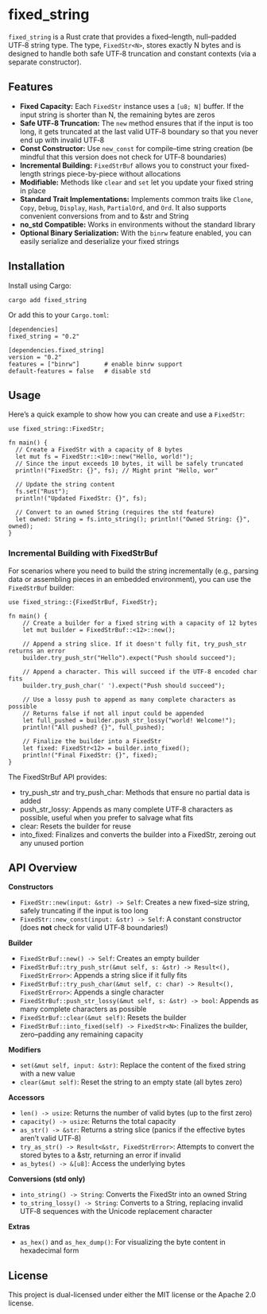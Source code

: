 # fixed_string

`fixed_string` is a Rust crate that provides a fixed–length, null–padded UTF‑8 string type. The type, `FixedStr<N>`, stores exactly N bytes and is designed to handle both safe UTF‑8 truncation and constant contexts (via a separate constructor).

## Features

- **Fixed Capacity:** Each `FixedStr` instance uses a `[u8; N]` buffer. If the input string is shorter than N, the remaining bytes are zeros
- **Safe UTF‑8 Truncation:** The `new` method ensures that if the input is too long, it gets truncated at the last valid UTF‑8 boundary so that you never end up with invalid UTF‑8
- **Const Constructor:** Use `new_const` for compile–time string creation (be mindful that this version does not check for UTF‑8 boundaries)
- **Incremental Building:** `FixedStrBuf` allows you to construct your fixed-length strings piece-by-piece without allocations
- **Modifiable:** Methods like `clear` and `set` let you update your fixed string in place
- **Standard Trait Implementations:** Implements common traits like `Clone`, `Copy`, `Debug`, `Display`, `Hash`, `PartialOrd`, and `Ord`. It also supports convenient conversions from and to &str and String
- **no_std Compatible:** Works in environments without the standard library
- **Optional Binary Serialization:** With the `binrw` feature enabled, you can easily serialize and deserialize your fixed strings

## Installation

Install using Cargo:

```
cargo add fixed_string
```

Or add this to your `Cargo.toml`:

```
[dependencies]
fixed_string = "0.2"

[dependencies.fixed_string]
version = "0.2"
features = ["binrw"]       # enable binrw support
default-features = false   # disable std
```

## Usage

Here’s a quick example to show how you can create and use a `FixedStr`:

```
use fixed_string::FixedStr;

fn main() {
  // Create a FixedStr with a capacity of 8 bytes
  let mut fs = FixedStr::<10>::new("Hello, world!");
  // Since the input exceeds 10 bytes, it will be safely truncated
  println!("FixedStr: {}", fs); // Might print "Hello, wor"
  
  // Update the string content
  fs.set("Rust");
  println!("Updated FixedStr: {}", fs);
  
  // Convert to an owned String (requires the std feature)
  let owned: String = fs.into_string(); println!("Owned String: {}", owned);
}
```

### Incremental Building with FixedStrBuf

For scenarios where you need to build the string incrementally (e.g., parsing data or assembling pieces in an embedded environment), you can use the `FixedStrBuf` builder:

```
use fixed_string::{FixedStrBuf, FixedStr};

fn main() {
    // Create a builder for a fixed string with a capacity of 12 bytes
    let mut builder = FixedStrBuf::<12>::new();
    
    // Append a string slice. If it doesn't fully fit, try_push_str returns an error
    builder.try_push_str("Hello").expect("Push should succeed");
    
    // Append a character. This will succeed if the UTF‑8 encoded char fits
    builder.try_push_char(' ').expect("Push should succeed");
    
    // Use a lossy push to append as many complete characters as possible
    // Returns false if not all input could be appended
    let full_pushed = builder.push_str_lossy("world! Welcome!");
    println!("All pushed? {}", full_pushed);
    
    // Finalize the builder into a FixedStr
    let fixed: FixedStr<12> = builder.into_fixed();
    println!("Final FixedStr: {}", fixed);
}
```

The FixedStrBuf API provides:
- try_push_str and try_push_char: Methods that ensure no partial data is added
- push_str_lossy: Appends as many complete UTF‑8 characters as possible, useful when you prefer to salvage what fits
- clear: Resets the builder for reuse
- into_fixed: Finalizes and converts the builder into a FixedStr, zeroing out any unused portion

## API Overview

**Constructors**
  - `FixedStr::new(input: &str) -> Self`: Creates a new fixed–size string, safely truncating if the input is too long
  - `FixedStr::new_const(input: &str) -> Self`: A constant constructor (does **not** check for valid UTF‑8 boundaries!)

**Builder**
- `FixedStrBuf::new() -> Self`: Creates an empty builder
- `FixedStrBuf::try_push_str(&mut self, s: &str) -> Result<(), FixedStrError>`: Appends a string slice if it fully fits
- `FixedStrBuf::try_push_char(&mut self, c: char) -> Result<(), FixedStrError>`: Appends a single character
- `FixedStrBuf::push_str_lossy(&mut self, s: &str) -> bool`: Appends as many complete characters as possible
- `FixedStrBuf::clear(&mut self)`: Resets the builder
- `FixedStrBuf::into_fixed(self) -> FixedStr<N>`: Finalizes the builder, zero–padding any remaining capacity

**Modifiers**
  - `set(&mut self, input: &str)`: Replace the content of the fixed string with a new value
  - `clear(&mut self)`: Reset the string to an empty state (all bytes zero)
        
**Accessors**
  - `len() -> usize`: Returns the number of valid bytes (up to the first zero)
  - `capacity() -> usize`: Returns the total capacity
  - `as_str() -> &str`: Returns a string slice (panics if the effective bytes aren’t valid UTF‑8)
  - `try_as_str() -> Result<&str, FixedStrError>`: Attempts to convert the stored bytes to a &str, returning an error if invalid
  - `as_bytes() -> &[u8]`: Access the underlying bytes
        
**Conversions (std only)**
  - `into_string() -> String`: Converts the FixedStr into an owned String
  - `to_string_lossy() -> String`: Converts to a String, replacing invalid UTF‑8 sequences with the Unicode replacement character

**Extras**
  - `as_hex()` and `as_hex_dump()`: For visualizing the byte content in hexadecimal form

## License

This project is dual-licensed under either the MIT license or the Apache 2.0 license.
